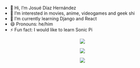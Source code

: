 - 👋 Hi, I’m Josué Díaz Hernández
- 👀 I’m interested in movies, anime, videogames and geek shi
- 🌱 I’m currently learning Django and React
- 😄 Pronouns: he/him
- ⚡ Fun fact: I would like to learn Sonic Pi

<p align="center">
  <a href="https://skillicons.dev">
    <img src="https://skillicons.dev/icons?i=py,flask,mongodb,mysql,arduino" />
  </a>
</p>
<p align="center">
  <a href="https://skillicons.dev">
    <img src="https://skillicons.dev/icons?i=html,css,bootstrap,vscode,heroku" />
  </a>
</p>
<p align="center">
  <a href="https://skillicons.dev">
    <img src="https://skillicons.dev/icons?i=windows,powershell,git,github" />
  </a>
</p>
